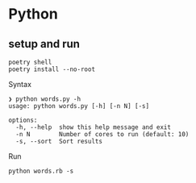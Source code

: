 # Python

## setup and run

```
poetry shell
poetry install --no-root
```

Syntax

```
❯ python words.py -h
usage: python words.py [-h] [-n N] [-s]

options:
  -h, --help  show this help message and exit
  -n N        Number of cores to run (default: 10)
  -s, --sort  Sort results
```

Run

```
python words.rb -s
```
